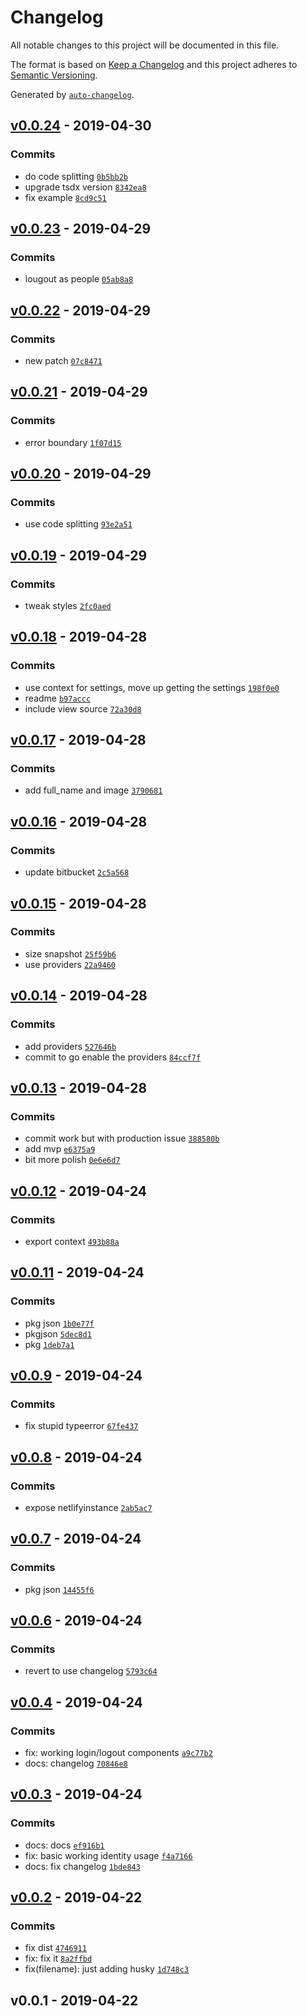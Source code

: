 # Changelog

All notable changes to this project will be documented in this file.

The format is based on [Keep a Changelog](http://keepachangelog.com/en/1.0.0/)
and this project adheres to [Semantic Versioning](http://semver.org/spec/v2.0.0.html).

Generated by [`auto-changelog`](https://github.com/CookPete/auto-changelog).

## [v0.0.24](https://github.com/sw-yx/react-netlify-identity-widget/compare/v0.0.23...v0.0.24) - 2019-04-30

### Commits

- do code splitting [`0b5bb2b`](https://github.com/sw-yx/react-netlify-identity-widget/commit/0b5bb2b53aca12a76be8c5621a7ac20e9bbfb431)
- upgrade tsdx version [`8342ea8`](https://github.com/sw-yx/react-netlify-identity-widget/commit/8342ea8262a7a56c61209d904ca544a7da82060f)
- fix example [`8cd9c51`](https://github.com/sw-yx/react-netlify-identity-widget/commit/8cd9c5190e7c929af6b8b08063475d8526b3cba8)

## [v0.0.23](https://github.com/sw-yx/react-netlify-identity-widget/compare/v0.0.22...v0.0.23) - 2019-04-29

### Commits

- lougout as people [`05ab8a8`](https://github.com/sw-yx/react-netlify-identity-widget/commit/05ab8a8e1685dc41dea9d07fbf0e7f5d377ef722)

## [v0.0.22](https://github.com/sw-yx/react-netlify-identity-widget/compare/v0.0.21...v0.0.22) - 2019-04-29

### Commits

- new patch [`07c8471`](https://github.com/sw-yx/react-netlify-identity-widget/commit/07c8471ef3b71bf11f21b5806aa3cd504037c2eb)

## [v0.0.21](https://github.com/sw-yx/react-netlify-identity-widget/compare/v0.0.20...v0.0.21) - 2019-04-29

### Commits

- error boundary [`1f07d15`](https://github.com/sw-yx/react-netlify-identity-widget/commit/1f07d15f7f101ee3a609fbd7b3b14b5d9e58b7a5)

## [v0.0.20](https://github.com/sw-yx/react-netlify-identity-widget/compare/v0.0.19...v0.0.20) - 2019-04-29

### Commits

- use code splitting [`93e2a51`](https://github.com/sw-yx/react-netlify-identity-widget/commit/93e2a51b46163c5ea62355da8bdb082962f656f5)

## [v0.0.19](https://github.com/sw-yx/react-netlify-identity-widget/compare/v0.0.18...v0.0.19) - 2019-04-29

### Commits

- tweak styles [`2fc0aed`](https://github.com/sw-yx/react-netlify-identity-widget/commit/2fc0aedfa24eda911d5f84707c2679ba764346a2)

## [v0.0.18](https://github.com/sw-yx/react-netlify-identity-widget/compare/v0.0.17...v0.0.18) - 2019-04-28

### Commits

- use context for settings, move up getting the settings [`198f0e0`](https://github.com/sw-yx/react-netlify-identity-widget/commit/198f0e0bee65509a91132bd47937978ebea8e942)
- readme [`b97accc`](https://github.com/sw-yx/react-netlify-identity-widget/commit/b97accc42001cfc6a2e6b85b6b3b27a25dbd54d2)
- include view source [`72a30d8`](https://github.com/sw-yx/react-netlify-identity-widget/commit/72a30d8423ebd3524ac07a1f90bce184f5bdcf3e)

## [v0.0.17](https://github.com/sw-yx/react-netlify-identity-widget/compare/v0.0.16...v0.0.17) - 2019-04-28

### Commits

- add full_name and image [`3790681`](https://github.com/sw-yx/react-netlify-identity-widget/commit/3790681d3a1cae63429b1ccf128939058c1e1cbf)

## [v0.0.16](https://github.com/sw-yx/react-netlify-identity-widget/compare/v0.0.15...v0.0.16) - 2019-04-28

### Commits

- update bitbucket [`2c5a568`](https://github.com/sw-yx/react-netlify-identity-widget/commit/2c5a568eb84789124465d293c6f348cff9fe3608)

## [v0.0.15](https://github.com/sw-yx/react-netlify-identity-widget/compare/v0.0.14...v0.0.15) - 2019-04-28

### Commits

- size snapshot [`25f59b6`](https://github.com/sw-yx/react-netlify-identity-widget/commit/25f59b6572055d32c5f3339f66c313541556817d)
- use providers [`22a9460`](https://github.com/sw-yx/react-netlify-identity-widget/commit/22a946047ac4abf484aa596c7c40b39d11739602)

## [v0.0.14](https://github.com/sw-yx/react-netlify-identity-widget/compare/v0.0.13...v0.0.14) - 2019-04-28

### Commits

- add providers [`527646b`](https://github.com/sw-yx/react-netlify-identity-widget/commit/527646b352156546ccbed5558be6e2f9d540424d)
- commit to go enable the providers [`84ccf7f`](https://github.com/sw-yx/react-netlify-identity-widget/commit/84ccf7f67be4419878fcf3270f1010acefc6300a)

## [v0.0.13](https://github.com/sw-yx/react-netlify-identity-widget/compare/v0.0.12...v0.0.13) - 2019-04-28

### Commits

- commit work but with production issue [`388580b`](https://github.com/sw-yx/react-netlify-identity-widget/commit/388580b4262b31c3e195b5e1418694bf1fdefc4f)
- add mvp [`e6375a9`](https://github.com/sw-yx/react-netlify-identity-widget/commit/e6375a99168c651511414e96e1e0cf3790178778)
- bit more polish [`0e6e6d7`](https://github.com/sw-yx/react-netlify-identity-widget/commit/0e6e6d784377d55140e2c28d4cec6b550530e439)

## [v0.0.12](https://github.com/sw-yx/react-netlify-identity-widget/compare/v0.0.11...v0.0.12) - 2019-04-24

### Commits

- export context [`493b88a`](https://github.com/sw-yx/react-netlify-identity-widget/commit/493b88abbe02c710dd0f2ea18eb79d54046d64c6)

## [v0.0.11](https://github.com/sw-yx/react-netlify-identity-widget/compare/v0.0.9...v0.0.11) - 2019-04-24

### Commits

- pkg json [`1b0e77f`](https://github.com/sw-yx/react-netlify-identity-widget/commit/1b0e77f652e06d1861a0430432ac0128964e0fda)
- pkgjson [`5dec8d1`](https://github.com/sw-yx/react-netlify-identity-widget/commit/5dec8d143b156b55f9fe4caba8f9863ee8aed97b)
- pkg [`1deb7a1`](https://github.com/sw-yx/react-netlify-identity-widget/commit/1deb7a1709ee5d7451ee210943d5d076b3fe2911)

## [v0.0.9](https://github.com/sw-yx/react-netlify-identity-widget/compare/v0.0.8...v0.0.9) - 2019-04-24

### Commits

- fix stupid typeerror [`67fe437`](https://github.com/sw-yx/react-netlify-identity-widget/commit/67fe4371348b2c2df51400e59f9045c3d6cbe489)

## [v0.0.8](https://github.com/sw-yx/react-netlify-identity-widget/compare/v0.0.7...v0.0.8) - 2019-04-24

### Commits

- expose netlifyinstance [`2ab5ac7`](https://github.com/sw-yx/react-netlify-identity-widget/commit/2ab5ac775b51eaebbfc72d2503838c77d9dcfc7a)

## [v0.0.7](https://github.com/sw-yx/react-netlify-identity-widget/compare/v0.0.6...v0.0.7) - 2019-04-24

### Commits

- pkg json [`14455f6`](https://github.com/sw-yx/react-netlify-identity-widget/commit/14455f6d9d3be5bbff2c383716ccfde9da1cc41a)

## [v0.0.6](https://github.com/sw-yx/react-netlify-identity-widget/compare/v0.0.4...v0.0.6) - 2019-04-24

### Commits

- revert to use changelog [`5793c64`](https://github.com/sw-yx/react-netlify-identity-widget/commit/5793c640fb13ce95a178c25d972d6eeeeefd8030)

## [v0.0.4](https://github.com/sw-yx/react-netlify-identity-widget/compare/v0.0.3...v0.0.4) - 2019-04-24

### Commits

- fix: working login/logout components [`a9c77b2`](https://github.com/sw-yx/react-netlify-identity-widget/commit/a9c77b217da49837fceb6aca711a8254978f46a8)
- docs: changelog [`70846e8`](https://github.com/sw-yx/react-netlify-identity-widget/commit/70846e8a1294c29fe2963732a64ff6f8627abd05)

## [v0.0.3](https://github.com/sw-yx/react-netlify-identity-widget/compare/v0.0.2...v0.0.3) - 2019-04-24

### Commits

- docs: docs [`ef916b1`](https://github.com/sw-yx/react-netlify-identity-widget/commit/ef916b11dc390e0ade81aecbe7b02d6c8a7f366d)
- fix: basic working identity usage [`f4a7166`](https://github.com/sw-yx/react-netlify-identity-widget/commit/f4a7166f5919b2c5880bf349e6c59e8b41876d82)
- docs: fix changelog [`1bde843`](https://github.com/sw-yx/react-netlify-identity-widget/commit/1bde8430fbad7ae9952d803b780c187d06d7d405)

## [v0.0.2](https://github.com/sw-yx/react-netlify-identity-widget/compare/v0.0.1...v0.0.2) - 2019-04-22

### Commits

- fix dist [`4746911`](https://github.com/sw-yx/react-netlify-identity-widget/commit/474691107f143205dbf89085a26053dce190e585)
- fix: fix it [`8a2ffbd`](https://github.com/sw-yx/react-netlify-identity-widget/commit/8a2ffbda8cbadcbefa34118dbac67e86685d842b)
- fix(filename): just adding husky [`1d748c3`](https://github.com/sw-yx/react-netlify-identity-widget/commit/1d748c33c44a300b55b58e6a4490a78691bea33e)

## v0.0.1 - 2019-04-22
